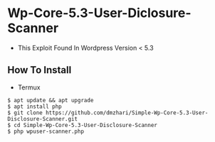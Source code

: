 # Wp-Core-5.3-User-Diclosure-Scanner
 - This Exploit Found In Wordpress Version < 5.3
## How To Install
 - Termux
```
$ apt update && apt upgrade
$ apt install php
$ git clone https://github.com/dmzhari/Simple-Wp-Core-5.3-User-Disclosure-Scanner.git
$ cd Simple-Wp-Core-5.3-User-Disclosure-Scanner
$ php wpuser-scanner.php
```
